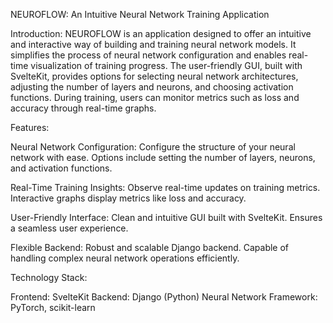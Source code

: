 NEUROFLOW: An Intuitive Neural Network Training Application

Introduction:
NEUROFLOW is an application designed to offer an intuitive and interactive way of building and training neural network models. It simplifies the process of neural network configuration and enables real-time visualization of training progress. The user-friendly GUI, built with SvelteKit, provides options for selecting neural network architectures, adjusting the number of layers and neurons, and choosing activation functions. During training, users can monitor metrics such as loss and accuracy through real-time graphs.

Features:

Neural Network Configuration:
Configure the structure of your neural network with ease. Options include setting the number of layers, neurons, and activation functions.

Real-Time Training Insights:
Observe real-time updates on training metrics. Interactive graphs display metrics like loss and accuracy.

User-Friendly Interface:
Clean and intuitive GUI built with SvelteKit. Ensures a seamless user experience.

Flexible Backend:
Robust and scalable Django backend. Capable of handling complex neural network operations efficiently.

Technology Stack:

Frontend: SvelteKit
Backend: Django (Python)
Neural Network Framework: PyTorch, scikit-learn